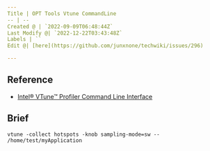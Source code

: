 ```yaml
---
Title | OPT Tools Vtune CommandLine
-- | --
Created @ | `2022-09-09T06:48:44Z`
Last Modify @| `2022-12-22T03:43:48Z`
Labels | ``
Edit @| [here](https://github.com/junxnone/techwiki/issues/296)

---
```

## Reference
- [Intel® VTune™ Profiler Command Line Interface](https://www.intel.com/content/www/us/en/develop/documentation/vtune-help/top/command-line-interface.html)

## Brief

```
vtune -collect hotspots -knob sampling-mode=sw -- /home/test/myApplication
```
